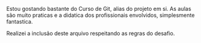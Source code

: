 Estou gostando bastante do Curso de Git, alias do projeto em si. 
As aulas são muito praticas e a didatica dos profissionais envolvidos, simplesmente fantastica. 

Realizei a inclusão deste arquivo respeitando as regras do desafio. 
